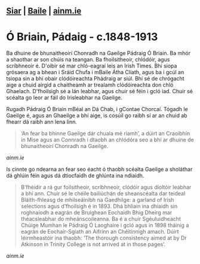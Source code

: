 [Siar](/daoine.xml) | [Baile](/index.html) | [ainm.ie](https://www.ainm.ie/Bio.aspx?ID=307)
------------------
# Ó Briain,  Pádaig - c.1848-1913

Ba dhuine de bhunaitheoirí Chonradh na Gaeilge Pádraig Ó Briain. Ba mhór a
shaothar ar son chúis na teangan. Ba fhoilsitheoir, chlódóir, agus
scríbhneoir é. D'oibir sé mar chló-eagraí leis an Irish Times. Bhí siopa
grósaera ag a bhean i Sráid Chufa i mBaile Átha Cliath, agus ba i gcúl an
tsiopa sin a bhí obair clódóireachta Phádraig ar siúl. Bhí sé de chrógacht
aige a chuid airgid a chaitheamh ar trealamh clódóireachta don chló
Ghaelach. D'fhoilsigh sé a lán leabhar, agus chuir sé féin i gcló iad.
Chuir sé scéalta go leor ar fáil do Irisleabhar na Gaeilge.

Rugadh Pádraig Ó Briain mBéal an Dá Chab, i gContae Chorcaí. Tógadh le
Gaeilge é, agus an Ghaeilge a bhí aige, is cosúil go raibh sí ar an chuid
ab fhearr dá raibh ann lena linn.

> ‘An fear ba bhinne Gaeilge dár chuala mé riamh’, a dúirt an Craoibhín in
 Mise agus an Connradh i dtaobh an chlódóra seo a bhí ar dhuine de
 bhunaitheoirí Chonradh na Gaeilge.

 *ainm.ie*

Is cinnte go ndearna an fear seo éacht ó thaobh scéalta Gaeilge a sholáthar
dá ghlúin féin agus dá dtiocfaidh de ghlúnta ina ndiaidh.

> B’fhéidir a rá gur foilsitheoir, scríbhneoir, clódóir agus díoltóir leabhar a bhí ann. Chuir sé le chéile bailiúchán de sheanscéalta dar teideal Bláith-fhleasg de mhilseáinibh na Gaedhilge: a garland of Irish selections agus d’fhoilsigh é in 1893. Dhá bhliain ina dhiaidh sin roghnaíodh a eagrán de Bruighean Eochaidh Bhig Dheirg mar théacsleabhar do mheánscoileanna. Ba é a chuir Sgéuluidheacht Chúige Mumhan le Pádraig Ó Laoghaire i gcló agus in 1898 tháinig a eagrán de Eochair-Sgiath an Aifrinn an Chéitinnigh amach. Dúirt léirmheastóir ina thaobh: ‘The thorough consistency aimed at by Dr Atkinson in Trinity College is not arrived at in those pages’.

*ainm.ie*

